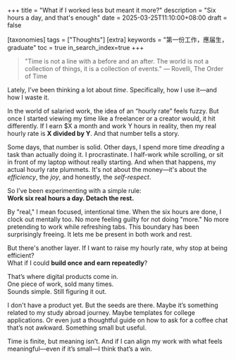 +++
title = "What if I worked less but meant it more?"
description = "Six hours a day, and that's enough"
date = 2025-03-25T11:10:00+08:00
draft = false

[taxonomies]
tags = ["Thoughts"]
[extra]
keywords = "第一份工作，應届生，graduate"
toc = true
in_search_index=true
+++
> "Time is not a line with a before and an after. The world is not a collection of things, it is a collection of events." — Rovelli, The Order of Time

Lately, I’ve been thinking a lot about *time*. Specifically, how I use it—and how I waste it.

In the world of salaried work, the idea of an “hourly rate” feels fuzzy. But once I started viewing my time like a freelancer or a creator would, it hit differently. If I earn $X a month and work Y hours in reality, then my real hourly rate is **X divided by Y**. And that number tells a story.

Some days, that number is solid. Other days, I spend more time *dreading* a task than actually doing it. I procrastinate. I half-work while scrolling, or sit in front of my laptop without really starting. And when that happens, my actual hourly rate plummets. It's not about the money—it's about the *efficiency*, the *joy*, and honestly, the *self-respect*.

So I’ve been experimenting with a simple rule:  
**Work six real hours a day. Detach the rest.**

By "real," I mean focused, intentional time. When the six hours are done, I clock out mentally too. No more feeling guilty for not doing "more." No more pretending to work while refreshing tabs. This boundary has been surprisingly freeing. It lets me be present in both work and rest.

But there's another layer. If I want to raise my hourly rate, why stop at being efficient?  
What if I could **build once and earn repeatedly**?

That’s where digital products come in.  
One piece of work, sold many times.  
Sounds simple. Still figuring it out.

I don't have a product yet. But the seeds are there. Maybe it’s something related to my study abroad journey. Maybe templates for college applications. Or even just a thoughtful guide on how to ask for a coffee chat that’s not awkward. Something small but useful. 

Time is finite, but meaning isn’t. And if I can align my work with what feels meaningful—even if it’s small—I think that’s a win.
